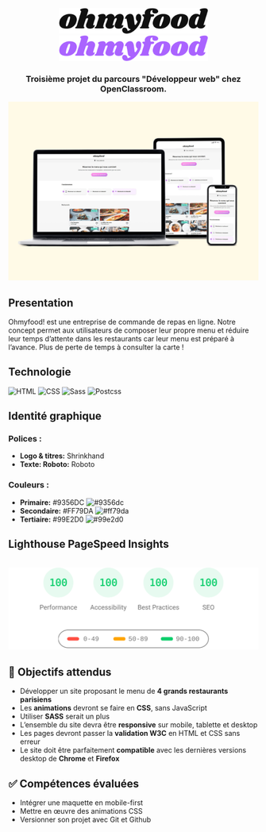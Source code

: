 <p align="center">
<img width="300" src="./docs/assets/img/logo/ohmyfood@2x.svg#gh-light-mode-only">
<img width="300" src="./docs/assets/img/logo/ohmyfood@2x-purple.svg#gh-dark-mode-only">
</p>

<h3 align="center">
	Troisième projet du parcours "Développeur web" chez OpenClassroom.
</h3>

[![mockup](./images/mockup.png)](https://jzmirou.github.io/OhmyFood/)

## **Presentation**

Ohmyfood! est une entreprise de commande de repas en ligne. Notre concept permet aux
utilisateurs de composer leur propre menu et réduire leur temps d’attente dans les
restaurants car leur menu est préparé à l’avance. Plus de perte de temps à consulter la carte
!

## **Technologie**

<div style="margin: 1rem 0" > 
	<img src="https://img.shields.io/badge/HTML5-E34F26?style=for-the-badge&logo=html5&logoColor=white" alt="HTML"/>
	<img src="https://img.shields.io/badge/CSS3-1572B6?style=for-the-badge&logo=css3&logoColor=white" alt="CSS" />
	<img src="https://img.shields.io/badge/Sass-CC6699?style=for-the-badge&logo=sass&logoColor=white" alt="Sass" />
	<img src="https://img.shields.io/badge/postcss-DD3A0A?style=for-the-badge&logo=postcss&logoColor=white" alt="Postcss"/>
</div>

## **Identité graphique**

### **Polices :**

-   **Logo & titres:** Shrinkhand
-   **Texte: Roboto:** Roboto

### **Couleurs :**

-   **Primaire:** #9356DC ![#9356dc](https://placehold.co/20x20/9356dc/9356dc.png)
-   **Secondaire:** #FF79DA ![#ff79da](https://placehold.co/20x20/ff79da/ff79da.png)
-   **Tertiaire:** #99E2D0 ![#99e2d0](https://placehold.co/20x20/99e2d0/99e2d0.png)

## **Lighthouse PageSpeed Insights**

\
[![Google PageSpeeg](./images/lighthouse.svg)](https://pagespeed.web.dev/report?url=https%3A%2F%2Fjzmirou.github.io%2FOhmyFood%2F&hl=fr&form_factor=mobile)

## :dart: Objectifs attendus

-   Développer un site proposant le menu de **4 grands restaurants parisiens**
-   Les **animations** devront se faire en **CSS**, sans JavaScript
-   Utiliser **SASS** serait un plus
-   L’ensemble du site devra être **responsive** sur mobile, tablette et desktop
-   Les pages devront passer la **validation W3C** en HTML et CSS sans erreur
-   Le site doit être parfaitement **compatible** avec les dernières versions desktop de **Chrome** et **Firefox**

## :white_check_mark: Compétences évaluées

-   Intégrer une maquette en mobile-first
-   Mettre en œuvre des animations CSS
-   Versionner son projet avec Git et Github
